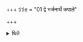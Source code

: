 +++
title = "01 द्वे भर्जनार्थे कपाले"

+++

<details><summary>थिते</summary>

द्वे भर्जनार्थे कपाले अष्टौ पुरोडाशकपालानि । एकादश माध्यन्दिने । द्वादश तृतीयसवने १
</details>
